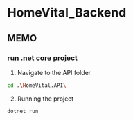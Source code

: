 # HomeVital_Backend

## MEMO
### run .net core project
  1. Navigate to the API folder
  ```sh
  cd .\HomeVital.API\
  ```
  2. Running the project
  ```sh
  dotnet run
  ```
